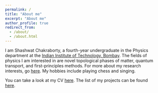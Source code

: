 ```yaml
---
permalink: /
title: "About me"
excerpt: "About me"
author_profile: true
redirect_from: 
  - /about/
  - /about.html
---
```

I am Shashwat Chakraborty, a fourth-year undergraduate in the Physics department at the [Indian Institute of Technology, Bombay](https://www.iitb.ac.in/en/about-iit-bombay). The fields of physics I am interested in are novel topological phases of matter, quantum transport, and first-principles methods. For more about my research interests, go [here](https://shashawtchakraborty.github.io/research/). My hobbies include playing chess and singing.

You can take a look at my CV [here](https://ShashwatChakraborty.github.io/files/CV_sem6-2.pdf). The list of my projects can be found [here](https://devashish-shah.github.io/projects/).


 

